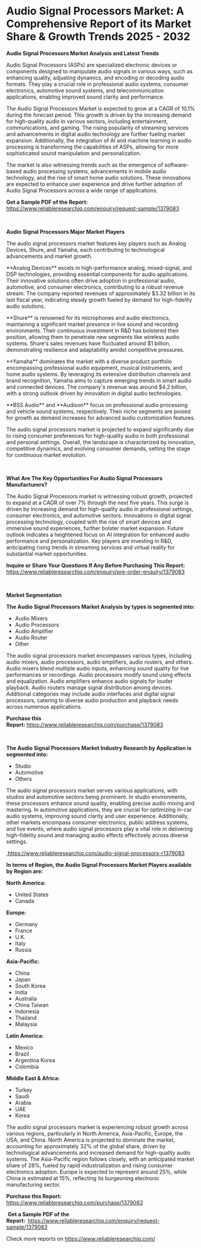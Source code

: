 <p><h1>Audio Signal Processors Market: A Comprehensive Report of its Market Share & Growth Trends 2025 - 2032</h1></p><p><strong>Audio Signal Processors Market Analysis and Latest Trends</strong></p>
<p><p>Audio Signal Processors (ASPs) are specialized electronic devices or components designed to manipulate audio signals in various ways, such as enhancing quality, adjusting dynamics, and encoding or decoding audio formats. They play a crucial role in professional audio systems, consumer electronics, automotive sound systems, and telecommunication applications, enabling improved sound clarity and performance.</p><p>The Audio Signal Processors Market is expected to grow at a CAGR of 10.1% during the forecast period. This growth is driven by the increasing demand for high-quality audio in various sectors, including entertainment, communications, and gaming. The rising popularity of streaming services and advancements in digital audio technology are further fueling market expansion. Additionally, the integration of AI and machine learning in audio processing is transforming the capabilities of ASPs, allowing for more sophisticated sound manipulation and personalization.</p><p>The market is also witnessing trends such as the emergence of software-based audio processing systems, advancements in mobile audio technology, and the rise of smart home audio solutions. These innovations are expected to enhance user experience and drive further adoption of Audio Signal Processors across a wide range of applications.</p></p>
<p><strong>Get a Sample PDF of the Report:&nbsp;</strong> <a href="https://www.reliableresearchiq.com/enquiry/request-sample/1379083?utm_campaign=2443&utm_medium=2&utm_source=Github&utm_content=ia&utm_term=08042025&utm_id=audio-signal-processors">https://www.reliableresearchiq.com/enquiry/request-sample/1379083</a></p>
<p>&nbsp;</p>
<p><strong>Audio Signal Processors Major Market Players</strong></p>
<p><p>The audio signal processors market features key players such as Analog Devices, Shure, and Yamaha, each contributing to technological advancements and market growth. </p><p>**Analog Devices** excels in high-performance analog, mixed-signal, and DSP technologies, providing essential components for audio applications. Their innovative solutions often drive adoption in professional audio, automotive, and consumer electronics, contributing to a robust revenue stream. The company reported revenues of approximately $3.32 billion in its last fiscal year, indicating steady growth fueled by demand for high-fidelity audio solutions.</p><p>**Shure** is renowned for its microphones and audio electronics, maintaining a significant market presence in live sound and recording environments. Their continuous investment in R&D has bolstered their position, allowing them to penetrate new segments like wireless audio systems. Shure's sales revenues have fluctuated around $1 billion, demonstrating resilience and adaptability amidst competitive pressures.</p><p>**Yamaha** dominates the market with a diverse product portfolio encompassing professional audio equipment, musical instruments, and home audio systems. By leveraging its extensive distribution channels and brand recognition, Yamaha aims to capture emerging trends in smart audio and connected devices. The company's revenue was around $4.2 billion, with a strong outlook driven by innovation in digital audio technologies.</p><p>**BSS Audio** and **Audison** focus on professional audio processing and vehicle sound systems, respectively. Their niche segments are poised for growth as demand increases for advanced audio customization features.</p><p>The audio signal processors market is projected to expand significantly due to rising consumer preferences for high-quality audio in both professional and personal settings. Overall, the landscape is characterized by innovation, competitive dynamics, and evolving consumer demands, setting the stage for continuous market evolution.</p></p>
<p>&nbsp;</p>
<p><strong>What Are The Key Opportunities For Audio Signal Processors Manufacturers?</strong></p>
<p><p>The Audio Signal Processors market is witnessing robust growth, projected to expand at a CAGR of over 7% through the next five years. This surge is driven by increasing demand for high-quality audio in professional settings, consumer electronics, and automotive sectors. Innovations in digital signal processing technology, coupled with the rise of smart devices and immersive sound experiences, further bolster market expansion. Future outlook indicates a heightened focus on AI integration for enhanced audio performance and personalization. Key players are investing in R&D, anticipating rising trends in streaming services and virtual reality for substantial market opportunities.</p></p>
<p><strong>Inquire or Share Your Questions If Any Before Purchasing This Report:</strong> <a href="https://www.reliableresearchiq.com/enquiry/pre-order-enquiry/1379083?utm_campaign=2443&utm_medium=2&utm_source=Github&utm_content=ia&utm_term=08042025&utm_id=audio-signal-processors">https://www.reliableresearchiq.com/enquiry/pre-order-enquiry/1379083</a></p>
<p>&nbsp;</p>
<p><strong>Market Segmentation</strong></p>
<p><strong>The Audio Signal Processors Market Analysis by types is segmented into:</strong></p>
<p><ul><li>Audio Mixers</li><li>Audio Processors</li><li>Audio Amplifier</li><li>Audio Router</li><li>Other</li></ul></p>
<p><p>The audio signal processors market encompasses various types, including audio mixers, audio processors, audio amplifiers, audio routers, and others. Audio mixers blend multiple audio inputs, enhancing sound quality for live performances or recordings. Audio processors modify sound using effects and equalization. Audio amplifiers enhance audio signals for louder playback. Audio routers manage signal distribution among devices. Additional categories may include audio interfaces and digital signal processors, catering to diverse audio production and playback needs across numerous applications.</p></p>
<p><strong>Purchase this Report:&nbsp;</strong><a href="https://www.reliableresearchiq.com/purchase/1379083?utm_campaign=2443&utm_medium=2&utm_source=Github&utm_content=ia&utm_term=08042025&utm_id=audio-signal-processors">https://www.reliableresearchiq.com/purchase/1379083</a></p>
<p>&nbsp;</p>
<p><strong>The Audio Signal Processors Market Industry Research by Application is segmented into:</strong></p>
<p><ul><li>Studio</li><li>Automotive</li><li>Others</li></ul></p>
<p><p>The audio signal processors market serves various applications, with studios and automotive sectors being prominent. In studio environments, these processors enhance sound quality, enabling precise audio mixing and mastering. In automotive applications, they are crucial for optimizing in-car audio systems, improving sound clarity and user experience. Additionally, other markets encompass consumer electronics, public address systems, and live events, where audio signal processors play a vital role in delivering high-fidelity sound and managing audio effects effectively across diverse settings.</p></p>
<p><a href="https://www.reliableresearchiq.com/audio-signal-processors-r1379083?utm_campaign=2443&utm_medium=2&utm_source=Github&utm_content=ia&utm_term=08042025&utm_id=audio-signal-processors">&nbsp;https://www.reliableresearchiq.com/audio-signal-processors-r1379083</a></p>
<p><strong>In terms of Region, the Audio Signal Processors Market Players available by Region are:</strong></p>
<p>
    <p> <strong> North America: </strong>
        <ul>
            <li>United States</li>
            <li>Canada</li>
        </ul>
        </p> 
    <p> <strong> Europe: </strong>
        <ul>
            <li>Germany</li>
            <li>France</li>
            <li>U.K.</li>
            <li>Italy</li>
            <li>Russia</li>
        </ul>
        </p> 
    <p> <strong> Asia-Pacific: </strong>
        <ul>
            <li>China</li>
            <li>Japan</li>
            <li>South Korea</li>
            <li>India</li>
            <li>Australia</li>
            <li>China Taiwan</li>
            <li>Indonesia</li>
            <li>Thailand</li>
            <li>Malaysia</li>
        </ul>
        </p> 
    <p> <strong> Latin America: </strong>
        <ul>
            <li>Mexico</li>
            <li>Brazil</li>
            <li>Argentina Korea</li>
            <li>Colombia</li>
        </ul>
        </p> 
    <p> <strong> Middle East & Africa: </strong>
        <ul>
            <li>Turkey</li>
            <li>Saudi</li>
            <li>Arabia</li>
            <li>UAE</li>
            <li>Korea</li>
        </ul>
    </p>
    </p>
<p><p>The audio signal processors market is experiencing robust growth across various regions, particularly in North America, Asia-Pacific, Europe, the USA, and China. North America is projected to dominate the market, accounting for approximately 32% of the global share, driven by technological advancements and increased demand for high-quality audio systems. The Asia-Pacific region follows closely, with an anticipated market share of 28%, fueled by rapid industrialization and rising consumer electronics adoption. Europe is expected to represent around 25%, while China is estimated at 15%, reflecting its burgeoning electronic manufacturing sector.</p></p>
<p><strong>Purchase this Report: </strong><a href="https://www.reliableresearchiq.com/purchase/1379083?utm_campaign=2443&utm_medium=2&utm_source=Github&utm_content=ia&utm_term=08042025&utm_id=audio-signal-processors">https://www.reliableresearchiq.com/purchase/1379083</a></p>
<p>&nbsp;<strong>Get a Sample PDF of the Report:&nbsp;&nbsp;</strong><a href="https://www.reliableresearchiq.com/enquiry/request-sample/1379083?utm_campaign=2443&utm_medium=2&utm_source=Github&utm_content=ia&utm_term=08042025&utm_id=audio-signal-processors">https://www.reliableresearchiq.com/enquiry/request-sample/1379083</a></p>
<p><strong></strong></p>
<p>Check more reports on <a href="https://www.reliableresearchiq.com/?utm_campaign=2443&utm_medium=2&utm_source=Github&utm_content=ia&utm_term=08042025&utm_id=audio-signal-processors">https://www.reliableresearchiq.com/</a></p>